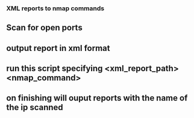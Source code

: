 ### XML reports to nmap commands

## Scan for open ports

## output report in xml format

## run this script specifying <xml_report_path> <nmap_command>

## on finishing will ouput reports with the name of the ip scanned

